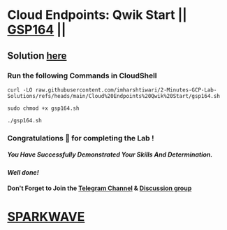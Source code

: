 # Cloud Endpoints: Qwik Start || [GSP164](https://www.cloudskillsboost.google/focuses/767?parent=catalog) ||

## Solution [here](https://youtu.be/dAWIy5Jwn0Q)

### Run the following Commands in CloudShell

```
curl -LO raw.githubusercontent.com/imharshtiwari/2-Minutes-GCP-Lab-Solutions/refs/heads/main/Cloud%20Endpoints%20Qwik%20Start/gsp164.sh

sudo chmod +x gsp164.sh

./gsp164.sh
```

### Congratulations 🎉 for completing the Lab !

##### *You Have Successfully Demonstrated Your Skills And Determination.*

#### *Well done!*

#### Don't Forget to Join the [Telegram Channel](https://t.me/sparkwave.01) & [Discussion group](https://t.me/sparkwave.01chats)

# [SPARKWAVE](https://www.youtube.com/@sparkwave.01)
